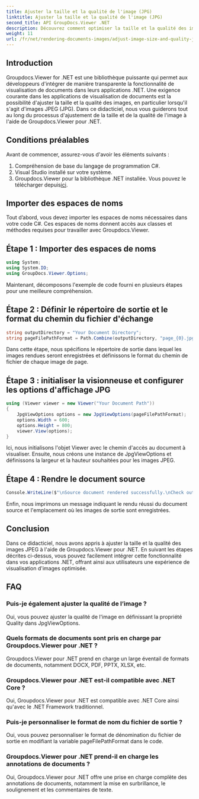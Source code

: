 ```yaml
---
title: Ajuster la taille et la qualité de l'image (JPG)
linktitle: Ajuster la taille et la qualité de l'image (JPG)
second_title: API GroupDocs.Viewer .NET
description: Découvrez comment optimiser la taille et la qualité des images au format JPEG à l'aide de Groupdocs.Viewer pour .NET. Améliorez votre expérience de visualisation de documents.
weight: 11
url: /fr/net/rendering-documents-images/adjust-image-size-and-quality-jpg/
---
```

## Introduction
Groupdocs.Viewer for .NET est une bibliothèque puissante qui permet aux développeurs d'intégrer de manière transparente la fonctionnalité de visualisation de documents dans leurs applications .NET. Une exigence courante dans les applications de visualisation de documents est la possibilité d'ajuster la taille et la qualité des images, en particulier lorsqu'il s'agit d'images JPEG (JPG). Dans ce didacticiel, nous vous guiderons tout au long du processus d'ajustement de la taille et de la qualité de l'image à l'aide de Groupdocs.Viewer pour .NET.
## Conditions préalables
Avant de commencer, assurez-vous d'avoir les éléments suivants :
1. Compréhension de base du langage de programmation C#.
2. Visual Studio installé sur votre système.
3.  Groupdocs.Viewer pour la bibliothèque .NET installée. Vous pouvez le télécharger depuis[ici](https://releases.groupdocs.com/viewer/net/).

## Importer des espaces de noms
Tout d’abord, vous devez importer les espaces de noms nécessaires dans votre code C#. Ces espaces de noms donnent accès aux classes et méthodes requises pour travailler avec Groupdocs.Viewer.
## Étape 1 : Importer des espaces de noms
```csharp
using System;
using System.IO;
using GroupDocs.Viewer.Options;
```

Maintenant, décomposons l'exemple de code fourni en plusieurs étapes pour une meilleure compréhension.
## Étape 2 : Définir le répertoire de sortie et le format du chemin du fichier d'échange
```csharp
string outputDirectory = "Your Document Directory";
string pageFilePathFormat = Path.Combine(outputDirectory, "page_{0}.jpg");
```
Dans cette étape, nous spécifions le répertoire de sortie dans lequel les images rendues seront enregistrées et définissons le format du chemin de fichier de chaque image de page.
## Étape 3 : initialiser la visionneuse et configurer les options d'affichage JPG
```csharp
using (Viewer viewer = new Viewer("Your Document Path"))
{
    JpgViewOptions options = new JpgViewOptions(pageFilePathFormat);
    options.Width = 600;
    options.Height = 800;
    viewer.View(options);
}
```
Ici, nous initialisons l'objet Viewer avec le chemin d'accès au document à visualiser. Ensuite, nous créons une instance de JpgViewOptions et définissons la largeur et la hauteur souhaitées pour les images JPEG.
## Étape 4 : Rendre le document source
```csharp
Console.WriteLine($"\nSource document rendered successfully.\nCheck output in {outputDirectory}.");
```
Enfin, nous imprimons un message indiquant le rendu réussi du document source et l'emplacement où les images de sortie sont enregistrées.

## Conclusion
Dans ce didacticiel, nous avons appris à ajuster la taille et la qualité des images JPEG à l'aide de Groupdocs.Viewer pour .NET. En suivant les étapes décrites ci-dessus, vous pouvez facilement intégrer cette fonctionnalité dans vos applications .NET, offrant ainsi aux utilisateurs une expérience de visualisation d'images optimisée.
## FAQ
### Puis-je également ajuster la qualité de l’image ?
Oui, vous pouvez ajuster la qualité de l'image en définissant la propriété Quality dans JpgViewOptions.
### Quels formats de documents sont pris en charge par Groupdocs.Viewer pour .NET ?
Groupdocs.Viewer pour .NET prend en charge un large éventail de formats de documents, notamment DOCX, PDF, PPTX, XLSX, etc.
### Groupdocs.Viewer pour .NET est-il compatible avec .NET Core ?
Oui, Groupdocs.Viewer pour .NET est compatible avec .NET Core ainsi qu'avec le .NET Framework traditionnel.
### Puis-je personnaliser le format de nom du fichier de sortie ?
Oui, vous pouvez personnaliser le format de dénomination du fichier de sortie en modifiant la variable pageFilePathFormat dans le code.
### Groupdocs.Viewer pour .NET prend-il en charge les annotations de documents ?
Oui, Groupdocs.Viewer pour .NET offre une prise en charge complète des annotations de documents, notamment la mise en surbrillance, le soulignement et les commentaires de texte.